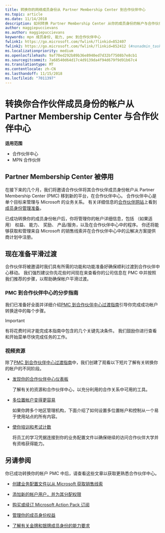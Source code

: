 ```yaml
---
title: 转换你的网络成员身份从 Partner Membership Center 到合作伙伴中心
ms.topic: article
ms.date: 11/14/2018
description: 如何转换 Partner Membership Center 从你的成员身份的帐户与合作伙伴中心。
author: maggiepuccievans
ms.author: maggiepuccievans
keywords: mpn 成员身份, 能力, pmc 到合作伙伴中心
fwlink1: https://go.microsoft.com/fwlink/?linkid=852407
fwlink2: https://go.microsoft.com/fwlink/?linkid=852412 (#nonadmin_tasks)
ms.localizationpriority: medium
ms.openlocfilehash: 9af70ed292b89b36e8940ed7d32bf7508b7e8cb1
ms.sourcegitcommit: 7a68540d64d17c4d9139da4f94d679f9d91b67c4
ms.translationtype: MT
ms.contentlocale: zh-CN
ms.lasthandoff: 11/15/2018
ms.locfileid: "7011397"
---
```

# <a name="transition-your-partner-membership-account-from-partner-membership-center-to-partner-center"></a>转换你合作伙伴成员身份的帐户从 Partner Membership Center 与合作伙伴中心

**适用范围**

- 合作伙伴中心
- MPN 合作伙伴

## <a name="partner-membership-center-being-retired"></a>Partner Membership Center 被停用

在接下来的几个月，我们将邀请合作伙伴将其合作伙伴成员身份帐户从 Partner Membership Center (PMC) 移到新的平台，在合作伙伴中心。 合作伙伴中心是单个目标来管理与 Microsoft 的业务关系。 有关详细信息的[合作伙伴网站](https://partner.microsoft.com/commercial)上看到[成员身份管理准备](https://partner.microsoft.com/support/partner-center-help)。

已成功转换你的成员身份帐户后，你将管理你的帐户详细信息，包括 （如果适用） 权益、 能力、 奖励、 产品/服务，以及在合作伙伴中心中的程序。 你还将能够获取和管理来自 Microsoft 的销售线索并在合作伙伴中心中的云解决方案提供商计划中注册。

## <a name="prepare-now-for-a-smooth-transition"></a>现在准备平滑过渡

合作伙伴将被邀请时我们具有所需的功能和功能准备好确保顺利过渡到合作伙伴中心移动。 我们强烈建议你先花些时间现在来查看你的公司信息在 PMC 中并按照我们推荐的步骤，以帮助确保帐户平滑过渡。

### <a name="pmc-to-partner-center-step-by-step-guide"></a>PMC 到合作伙伴中心的分步指南

我们已准备好全面并详细介绍[PMC 到合作伙伴中心过渡指南](https://assetsprod.microsoft.com/mpn/en-us/membership-account-set-up-guide.pdf)引导你完成成功帐户转换途中的每个步骤。

>[!IMPORTANT]
>有将花费时间才能完成本指南中包含的几个关键先决条件。 我们鼓励你进行查看和开始菜单尽快完成任务的工作。

### <a name="video-resources"></a>视频资源

除了[PMC 到合作伙伴中心过渡指南](https://assetsprod.microsoft.com/mpn/en-us/membership-account-set-up-guide.pdf)中，我们创建了观看以下短片了解有关转换你的帐户的不同阶段。 

- [发现你的合作伙伴中心仪表板](https://partner.microsoft.com/support/partner-center-help)
 
  了解有关的资源和合作伙伴中心，以充分利用的合作关系中可用的工具。

- [多位置帐户变得更容易](https://partner.microsoft.com/support/partner-center-help)
 
  如果你跨多个地区管理机构，下面介绍了如何设置多位置帐户和控制从一个易于使用站点的所有内容。

- [使你培训和考试计数](https://partner.microsoft.com/support/partner-center-help)

  将员工的学习凭据连接到你的业务配置文件以确保继续的访问合作伙伴大学并有资格获得能力。

## <a name="see-also"></a>另请参阅

你已成功转换你的帐户 PMC 中后，请查看这些文章以获取更熟悉合作伙伴中心。

-   [创建业务配置文件以从 Microsoft 获取销售线索](create-a-marketing-profile.md)

-   [添加新的帐户用户，并为其分配权限](create-user-accounts-and-set-permissions.md)

-   [购买或续订 Microsoft Action Pack 订阅](mpn-get-action-pack.md)

-   [管理你的成员身份权益](manage-your-partner-network-benefits.md)

-   [了解有关金牌和银牌成员身份的能力要求](https://partner.microsoft.com/membership/competencies)





